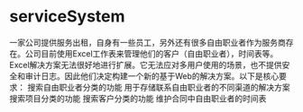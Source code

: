 # serviceSystem
一家公司提供服务出租，自身有一些员工，另外还有很多自由职业者作为服务商存在。公司目前使用Excel工作表来管理他们的客户（自由职业者），时间表等。Excel解决方案无法很好地进行扩展。它无法应对多用户使用的场景，也不提供安全和审计日志。因此他们决定构建一个新的基于Web的解决方案。以下是核心要求： 搜索自由职业者分类的功能 用于存储联系自由职业者的不同渠道的解决方案 搜索项目分类的功能 搜索客户分类的功能 维护合同中自由职业者的时间表
